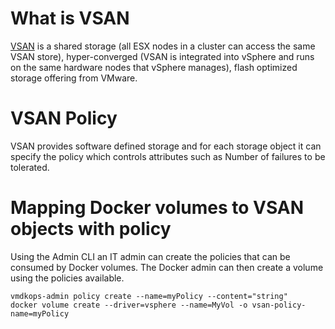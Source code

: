 # What is VSAN
[VSAN](http://www.vmware.com/products/virtual-san.html) is a shared storage (all ESX nodes in a cluster can access the same VSAN store), hyper-converged (VSAN is integrated into vSphere and runs on the same hardware nodes that vSphere manages), flash optimized storage offering from VMware.
# VSAN Policy
VSAN provides software defined storage and for each storage object it can specify the policy which controls attributes such as Number of failures to be tolerated.

# Mapping Docker volumes to VSAN objects with policy

Using the Admin CLI an IT admin can create the policies that can be consumed by Docker volumes. The Docker admin can then create a volume using the policies available.
```
vmdkops-admin policy create --name=myPolicy --content="string"
docker volume create --driver=vsphere --name=MyVol -o vsan-policy-name=myPolicy
```
